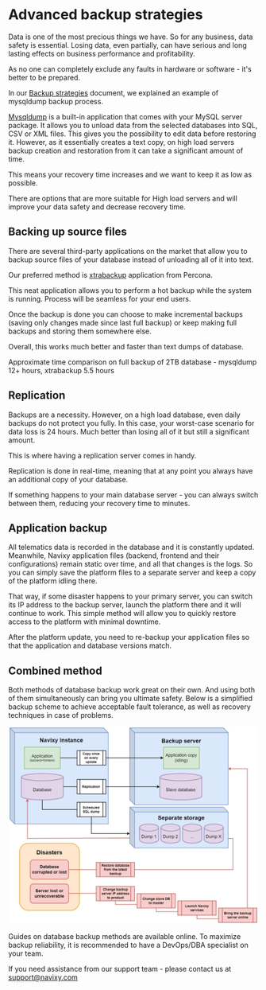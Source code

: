 # Advanced backup strategies

Data is one of the most precious things we have. So for any business, data safety is essential. Losing data, even partially, can have serious and long lasting effects on business performance and profitability.

As no one can completely exclude any faults in hardware or software - it's better to be prepared.

In our [Backup strategies](backup-basics.md) document, we explained an example of mysqldump backup process.

[Mysqldump](https://dev.mysql.com/doc/refman/5.7/en/mysqldump.html) is a built-in application that comes with your MySQL server package. It allows you to unload data from the selected databases into SQL, CSV or XML files. This gives you the possibility to edit data before restoring it. However, as it essentially creates a text copy, on high load servers backup creation and restoration from it can take a significant amount of time.

This means your recovery time increases and we want to keep it as low as possible.

There are options that are more suitable for High load servers and will improve your data safety and decrease recovery time.

## Backing up source files

There are several third-party applications on the market that allow you to backup source files of your database instead of unloading all of it into text.

Our preferred method is [xtrabackup](https://www.percona.com/software/mysql-database/percona-xtrabackup) application from Percona.

This neat application allows you to perform a hot backup while the system is running. Process will be seamless for your end users.

Once the backup is done you can choose to make incremental backups (saving only changes made since last full backup) or keep making full backups and storing them somewhere else.

Overall, this works much better and faster than text dumps of database.

Approximate time comparison on full backup of 2TB database - mysqldump 12+ hours, xtrabackup 5.5 hours

## Replication

Backups are a necessity. However, on a high load database, even daily backups do not protect you fully. In this case, your worst-case scenario for data loss is 24 hours. Much better than losing all of it but still a significant amount.

This is where having a replication server comes in handy.

Replication is done in real-time, meaning that at any point you always have an additional copy of your database.

If something happens to your main database server - you can always switch between them, reducing your recovery time to minutes.

## Application backup

All telematics data is recorded in the database and it is constantly updated. Meanwhile, Navixy application files (backend, frontend and their configurations) remain static over time, and all that changes is the logs. So you can simply save the platform files to a separate server and keep a copy of the platform idling there.

That way, if some disaster happens to your primary server, you can switch its IP address to the backup server, launch the platform there and it will continue to work. This simple method will allow you to quickly restore access to the platform with minimal downtime.

After the platform update, you need to re-backup your application files so that the application and database versions match.

## Combined method

Both methods of database backup work great on their own. And using both of them simultaneously can bring you ultimate safety. Below is a simplified backup scheme to achieve acceptable fault tolerance, as well as recovery techniques in case of problems.

![](../../../../on-premise/on-premise/maintenance/backup/attachments/backup.drawio.png)

Guides on database backup methods are available online. To maximize backup reliability, it is recommended to have a DevOps/DBA specialist on your team.

If you need assistance from our support team - please contact us at [support@navixy.com](mailto:support@navixy.com)
